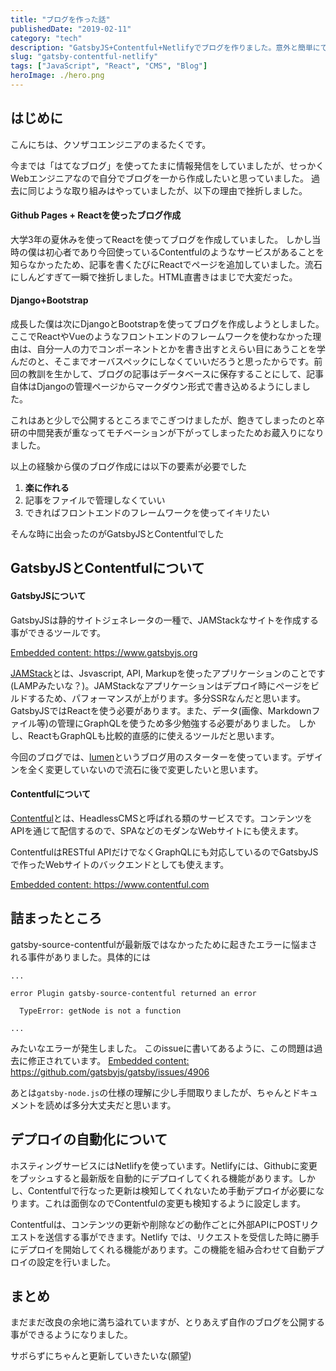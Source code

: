 ```yaml
---
title: "ブログを作った話"
publishedDate: "2019-02-11"
category: "tech"
description: "GatsbyJS+Contentful+Netlifyでブログを作りました。意外と簡単にできたのでまとめます。"
slug: "gatsby-contentful-netlify"
tags: ["JavaScript", "React", "CMS", "Blog"]
heroImage: ./hero.png
---
```


## はじめに

こんにちは、クソザコエンジニアのまるたくです。

今までは「はてなブログ」を使ってたまに情報発信をしていましたが、せっかくWebエンジニアなので自分でブログを一から作成したいと思っていました。
過去に同じような取り組みはやっていましたが、以下の理由で挫折しました。

#### Github Pages + Reactを使ったブログ作成

大学3年の夏休みを使ってReactを使ってブログを作成していました。
しかし当時の僕は初心者であり今回使っているContentfulのようなサービスがあることを知らなかったため、記事を書くたびにReactでページを追加していました。流石にしんどすぎて一瞬で挫折しました。HTML直書きはまじで大変だった。

#### Django+Bootstrap

成長した僕は次にDjangoとBootstrapを使ってブログを作成しようとしました。ここでReactやVueのようなフロントエンドのフレームワークを使わなかった理由は、自分一人の力でコンポーネントとかを書き出すとえらい目にあうことを学んだのと、そこまでオーバスペックにしなくていいだろうと思ったからです。前回の教訓を生かして、ブログの記事はデータベースに保存することにして、記事自体はDjangoの管理ページからマークダウン形式で書き込めるようにしました。

これはあと少しで公開するところまでこぎつけましたが、飽きてしまったのと卒研の中間発表が重なってモチベーションが下がってしまったためお蔵入りになりました。

以上の経験から僕のブログ作成には以下の要素が必要でした

1. **楽に作れる**
2. 記事をファイルで管理しなくていい
3. できればフロントエンドのフレームワークを使ってイキリたい

そんな時に出会ったのがGatsbyJSとContentfulでした

## GatsbyJSとContentfulについて

#### GatsbyJSについて

GatsbyJSは静的サイトジェネレータの一種で、JAMStackなサイトを作成する事ができるツールです。

<a href="https://www.gatsbyjs.org" class="embedly-card" data-card-width="100%" data-card-controls="0">Embedded content: https://www.gatsbyjs.org</a>

[JAMStack][2]とは、Jsvascript, API, Markupを使ったアプリケーションのことです(LAMPみたいな？)。JAMStackなアプリケーションはデプロイ時にページをビルドするため、パフォーマンスが上がります。多分SSRなんだと思います。
GatsbyJSではReactを使う必要があります。また、データ(画像、Markdownファイル等)の管理にGraphQLを使うため多少勉強する必要がありました。
しかし、ReactもGraphQLも比較的直感的に使えるツールだと思います。

今回のブログでは、[lumen][3]というブログ用のスターターを使っています。デザインを全く変更していないので流石に後で変更したいと思います。

#### Contentfulについて

[Contentful][4]とは、HeadlessCMSと呼ばれる類のサービスです。コンテンツをAPIを通じて配信するので、SPAなどのモダンなWebサイトにも使えます。

ContentfulはRESTful APIだけでなくGraphQLにも対応しているのでGatsbyJSで作ったWebサイトのバックエンドとしても使えます。

<a href="https://www.contentful.com" class="embedly-card" data-card-width="100%" data-card-controls="0">Embedded content: https://www.contentful.com</a>

## 詰まったところ

gatsby-source-contentfulが最新版ではなかったために起きたエラーに悩まされる事件がありました。具体的には

```
...

error Plugin gatsby-source-contentful returned an error

  TypeError: getNode is not a function

...
```

みたいなエラーが発生しました。
このissueに書いてあるように、この問題は過去に修正されています。
<a href="https://github.com/gatsbyjs/gatsby/issues/4906" class="embedly-card" data-card-width="100%" data-card-controls="0">Embedded content: https://github.com/gatsbyjs/gatsby/issues/4906</a>

あとは`gatsby-node.js`の仕様の理解に少し手間取りましたが、ちゃんとドキュメントを読めば多分大丈夫だと思います。

## デプロイの自動化について

ホスティングサービスにはNetlifyを使っています。Netlifyには、Githubに変更をプッシュすると最新版を自動的にデプロイしてくれる機能があります。しかし、Contentfulで行なった更新は検知してくれないため手動デプロイが必要になります。これは面倒なのでContentfulの変更も検知するように設定します。

Contentfulは、コンテンツの更新や削除などの動作ごとに外部APIにPOSTリクエストを送信する事ができます。Netlify では、リクエストを受信した時に勝手にデプロイを開始してくれる機能があります。この機能を組み合わせて自動デプロイの設定を行いました。

## まとめ

まだまだ改良の余地に満ち溢れていますが、とりあえず自作のブログを公開する事ができるようになりました。

サボらずにちゃんと更新していきたいな(願望)

[1]: https://www.gatsbyjs.org/
[2]: https://jamstack.org/
[3]: https://www.gatsbyjs.org/starters/alxshelepenok/gatsby-starter-lumen/
[4]: https://www.contentful.com/

